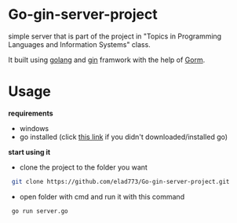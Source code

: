 # Go-gin-server-project
simple server that is part of the project in "Topics in Programming Languages and Information Systems" class.

It built using [golang](https://go.dev/) and [gin](https://github.com/gin-gonic/gin) framwork with the help of [Gorm](https://gorm.io/).
# Usage
**requirements**
- windows
- go installed (click [this link](https://go.dev/doc/install) if you didn't downloaded/installed go)

**start using it** 
 
 - clone the project to the folder you want
 ```bash
  git clone https://github.com/elad773/Go-gin-server-project.git 
```
 - open folder with cmd and run it with this command
 ```bash
  go run server.go 
``` 

